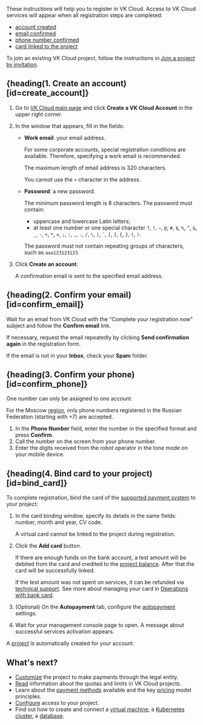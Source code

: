 These instructions will help you to register in VK Cloud. Access to VK Cloud services will appear when all registration steps are completed:

* [account created](#create_account)
* [email confirmed](#confirm_email)
* [phone number confirmed](#confirm_phone)
* [card linked to the project](#bind_card)

<info>

To join an existing VK Cloud project, follow the instructions in [Join a project by invitation](/en/tools-for-using-services/account/service-management/project-invitation).

</info>

## {heading(1. Create an account)[id=create_account]}

1. Go to [VK Cloud main page](https://cloud.vk.com/en/) and click **Create a VK Cloud Account** in the upper right corner.
1. In the window that appears, fill in the fields:

    - **Work email**: your email address.

      For some corporate accounts, special registration conditions are available. Therefore, specifying a work email is recommended.

      The maximum length of email address is 320 characters.

      <warn>

      You cannot use the `+` character in the address.

      </warn>

    - **Password**: a new password.

      The minimum password length is 8 characters. The password must contain:

      - uppercase and lowercase Latin letters;
      - at least one number or one special character `?`, `!`, `~`, `@`, `#`, `$`, `%`, `^`, `&`, `_`, `-`, `+`, `*`, `=`, `;`, `:`, `,`, `.`, `/`, `\`, `|`, `` ` ``, `[`, `]`, `{`, `}`, `(`, `)`.

      The password must not contain repeating groups of characters, such as ``aaa123123123``.

2. Click **Create an account**.

   A confirmation email is sent to the specified email address.

## {heading(2. Confirm your email)[id=confirm_email]}

Wait for an email from VK Cloud with the "Complete your registration now" subject and follow the **Confirm email** link.

If necessary, request the email repeatedly by clicking **Send confirmation again** in the registration form.

<info>

If the email is not in your **Inbox**, check your **Spam** folder.

</info>

## {heading(3. Confirm your phone)[id=confirm_phone]}

<warn>

One number can only be assigned to one account.

For the Moscow [region](/en/tools-for-using-services/account/concepts/regions), only phone numbers registered in the Russian Federation (starting with +7) are accepted.

</warn>

1. In the **Phone Number** field, enter the number in the specified format and press **Confirm**.
1. Call the number on the screen from your phone number.
1. Enter the digits received from the robot operator in the tone mode on your mobile device.

## {heading(4. Bind card to your project)[id=bind_card]}

To complete registration, bind the card of the [supported payment system](/en/intro/billing/concepts/payment-methods) to your project:

1. In the card binding window, specify its details in the same fields: number, month and year, CV code.

   <warn>

   A virtual card cannot be linked to the project during registration.

   </warn>

1. Click the **Add card** button.

   If there are enough funds on the bank account, a test amount will be debited from the card and credited to the [project balance](/en/intro/billing/concepts/balance). After that the card will be successfully linked.

   If the test amount was not spent on services, it can be refunded via [technical support](/en/contacts/). See more about managing your card in [Operations with bank card](/en/intro/billing/service-management/add-card).

1. (Optional) On the **Autopayment** tab, configure the [autopayment](/en/intro/billing/service-management/add-card#configure_auto_completion) settings.
1. Wait for your management console page to open. A message about successful services activation appears.

A [project](/en/tools-for-using-services/account/concepts/projects) is automatically created for your account.

## What's next?

- [Customize](/en/intro/billing/service-management/corporate/) the project to make payments through the legal entity.
- [Read](/en/tools-for-using-services/account/concepts/quotasandlimits) information about the quotas and limits in VK Cloud projects.
- Learn about the [payment methods](/en/intro/billing/service-management/payment) available and the key [pricing](/en/tools-for-using-services/account/tariffication) model principles.
- [Configure](/en/tools-for-using-services/account/service-management/project-settings/access-manage) access to your project.
- Find out how to create and connect a [virtual machine](/en/computing/iaas/quick-start), a [Kubernetes cluster](/en/kubernetes/k8s/quickstart), a [database](/en/dbs/dbaas/start).
